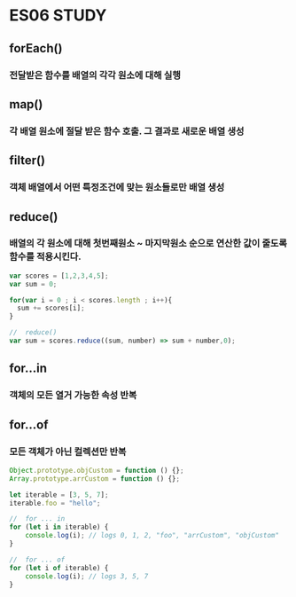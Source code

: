 # ES06 STUDY

## forEach()
### 전달받은 함수를 배열의 **각각 원소에 대해** 실행

## map()
### 각 배열 원소에 절달 받은 함수 호출. 그 결과로 **새로운 배열** 생성

## filter()
### 객체 배열에서 어떤 **특정조건**에 맞는 원소들로만 배열 생성

## reduce()
### 배열의 각 원소에 대해 첫번째원소 ~ 마지막원소 순으로 연산한 값이 줄도록 함수를 적용시킨다.

```javascript
var scores = [1,2,3,4,5];
var sum = 0;

for(var i = 0 ; i < scores.length ; i++){
  sum += scores[i];
}

//  reduce()
var sum = scores.reduce((sum, number) => sum + number,0);
```

## for...in
### 객체의 **모든** 열거 가능한 속성 반복

## for...of
### 모든 객체가 아닌 **컬렉션만** 반복
```javascript
Object.prototype.objCustom = function () {};
Array.prototype.arrCustom = function () {};

let iterable = [3, 5, 7];
iterable.foo = "hello";

//  for ... in
for (let i in iterable) {
    console.log(i); // logs 0, 1, 2, "foo", "arrCustom", "objCustom"
}

//  for ... of
for (let i of iterable) {
    console.log(i); // logs 3, 5, 7
}
```
